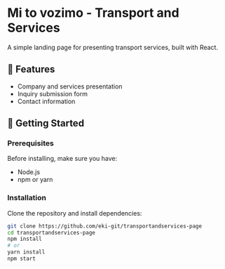 # Mi to vozimo - Transport and Services

A simple landing page for presenting transport services, built with React.  


## 🚚 Features

- Company and services presentation
- Inquiry submission form
- Contact information

## 🚀 Getting Started

### Prerequisites
Before installing, make sure you have:
- Node.js
- npm or yarn

### Installation

Clone the repository and install dependencies:

```bash
git clone https://github.com/eki-git/transportandservices-page
cd transportandservices-page
npm install
# or
yarn install
npm start